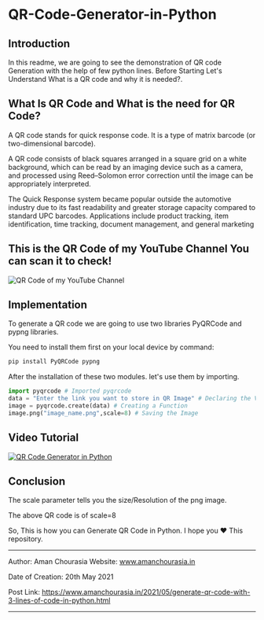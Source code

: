# QR-Code-Generator-in-Python
## Introduction
In this readme, we are going to see the demonstration of QR code Generation with the help of few python lines. Before Starting Let's Understand What is a QR code and why it is needed?.

## What Is QR Code and What is the need for QR Code?
A QR code stands for quick response code. It is a type of matrix barcode (or two-dimensional barcode). 

A QR code consists of black squares arranged in a square grid on a white background, which can be read by an imaging device such as a camera, and processed using Reed–Solomon error correction until the image can be appropriately interpreted.

The Quick Response system became popular outside the automotive industry due to its fast readability and greater storage capacity compared to standard UPC barcodes. Applications include product tracking, item identification, time tracking, document management, and general marketing

## This is the QR Code of my YouTube Channel You can scan it to check!

![QR Code of my YouTube Channel](https://user-images.githubusercontent.com/76176138/126047396-a3bef30a-c98f-410e-b1b8-d5cfd2e9353b.png)

## Implementation
To generate a QR code we are going to use two libraries PyQRCode and pypng libraries.

You need to install them first on your local device by command:

```python
pip install PyQRCode pypng
```

After the installation of these two modules. let's use them by importing.

```python
import pyqrcode # Imported pyqrcode
data = "Enter the link you want to store in QR Image" # Declaring the Variables
image = pyqrcode.create(data) # Creating a Function
image.png("image_name.png",scale=8) # Saving the Image
```
## Video Tutorial

[![QR Code Generator in Python](https://img.youtube.com/vi/Q6Qi4cN6POg/0.jpg)](https://www.youtube.com/watch?v=Q6Qi4cN6POg)

## Conclusion

The scale parameter tells you the size/Resolution of the png image.

The above QR code is of scale=8

So, This is how you can Generate QR Code in Python. I hope you ❤️ This repository.

-----------------------------

Author: Aman Chourasia
Website: www.amanchourasia.in

Date of Creation: 20th May 2021

Post Link: https://www.amanchourasia.in/2021/05/generate-qr-code-with-3-lines-of-code-in-python.html

-----------------------------


